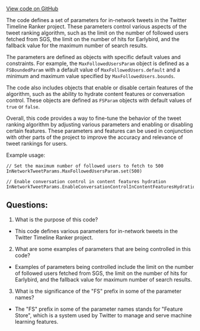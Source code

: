 [View code on GitHub](https://github.com/misbahsy/the-algorithm/timelineranker/server/src/main/scala/com/twitter/timelineranker/parameters/in_network_tweets/InNetworkTweetParams.scala)

The code defines a set of parameters for in-network tweets in the Twitter Timeline Ranker project. These parameters control various aspects of the tweet ranking algorithm, such as the limit on the number of followed users fetched from SGS, the limit on the number of hits for Earlybird, and the fallback value for the maximum number of search results. 

The parameters are defined as objects with specific default values and constraints. For example, the `MaxFollowedUsersParam` object is defined as a `FSBoundedParam` with a default value of `MaxFollowedUsers.default` and a minimum and maximum value specified by `MaxFollowedUsers.bounds`. 

The code also includes objects that enable or disable certain features of the algorithm, such as the ability to hydrate content features or conversation control. These objects are defined as `FSParam` objects with default values of `true` or `false`. 

Overall, this code provides a way to fine-tune the behavior of the tweet ranking algorithm by adjusting various parameters and enabling or disabling certain features. These parameters and features can be used in conjunction with other parts of the project to improve the accuracy and relevance of tweet rankings for users. 

Example usage:
```
// Set the maximum number of followed users to fetch to 500
InNetworkTweetParams.MaxFollowedUsersParam.set(500)

// Enable conversation control in content features hydration
InNetworkTweetParams.EnableConversationControlInContentFeaturesHydrationParam.set(true)
```
## Questions: 
 1. What is the purpose of this code?
- This code defines various parameters for in-network tweets in the Twitter Timeline Ranker project.

2. What are some examples of parameters that are being controlled in this code?
- Examples of parameters being controlled include the limit on the number of followed users fetched from SGS, the limit on the number of hits for Earlybird, and the fallback value for maximum number of search results.

3. What is the significance of the "FS" prefix in some of the parameter names?
- The "FS" prefix in some of the parameter names stands for "Feature Store", which is a system used by Twitter to manage and serve machine learning features.
